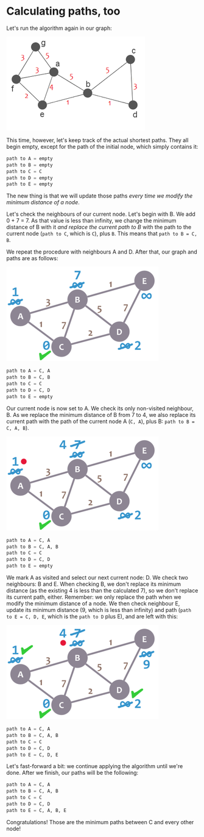 # Calculating paths,  too

Let's run the algorithm again in our graph:

![Graph example](graph.png "")

 This time, however, let's keep track of the actual shortest paths. They all begin empty, except for the path of the initial node, which simply contains it:

```python
path to A = empty
path to B = empty
path to C = C
path to D = empty
path to E = empty
```

The new thing is that we will update those paths _every time we modify the minimum distance of a node_.

Let's check the neighbours of our current node. Let's begin with B. We add 0 + 7 = 7. As that value is less than infinity, we change the minimum distance of B with it _and replace the current path to B_ with the path to the current node (`path to C`, which is `C`), plus `B`. This means that `path to B = C, B`.

We repeat the procedure with neighbours A and D. After that, our graph and paths are as follows:

![Graph example](graph_cok.png "")

```python
path to A = C, A
path to B = C, B
path to C = C
path to D = C, D
path to E = empty
```

Our current node is now set to A. We check its only non-visited neighbour, B. As we replace the minimum distance of B from 7 to 4, we also replace its current path with the path of the current node A (`C, A`), plus B: `path to B = C, A, B`).


![Graph example](graph_a1.png "")

```python
path to A = C, A
path to B = C, A, B
path to C = C
path to D = C, D
path to E = empty
```

We mark A as visited and select our next current node: D. We check two neighbours: B and E. When checking B, we don't replace its minimum distance (as the existing 4 is less than the calculated 7), so we don't replace its current path, either. Remember: we only replace the path when we modify the minimum distance of a node. We then check neighbour E, update its minimum distance (9, which is less than infinity) and path (`path to E = C, D, E`, which is the `path to D` plus E), and are left with this:

![Graph example](graph_b.png "")

```python
path to A = C, A
path to B = C, A, B
path to C = C
path to D = C, D
path to E = C, D, E
```

Let's fast-forward a bit: we continue applying the algorithm until we're done. After we finish, our paths will be the following:

```python
path to A = C, A
path to B = C, A, B
path to C = C
path to D = C, D
path to E = C, A, B, E
```

Congratulations! Those are the minimum paths between C and every other node!